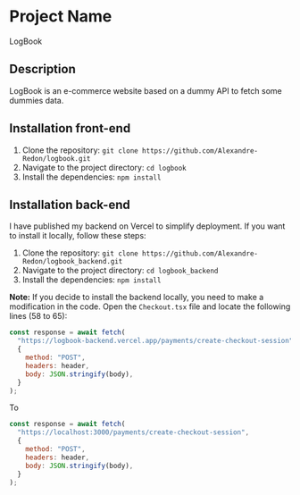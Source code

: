 # Project Name
LogBook

## Description
LogBook is an e-commerce website based on a dummy API to fetch some dummies data.

## Installation front-end
1. Clone the repository: `git clone https://github.com/Alexandre-Redon/logbook.git`
2. Navigate to the project directory: `cd logbook`
3. Install the dependencies: `npm install`

## Installation back-end
I have published my backend on Vercel to simplify deployment. If you want to install it locally, follow these steps:

1. Clone the repository: `git clone https://github.com/Alexandre-Redon/logbook_backend.git`
2. Navigate to the project directory: `cd logbook_backend`
3. Install the dependencies: `npm install`

**Note:** If you decide to install the backend locally, you need to make a modification in the code. Open the `Checkout.tsx` file and locate the following lines (58 to 65):

```javascript
const response = await fetch(
  "https://logbook-backend.vercel.app/payments/create-checkout-session",
  {
    method: "POST",
    headers: header,
    body: JSON.stringify(body),
  }
);
```
To
```javascript
const response = await fetch(
  "https://localhost:3000/payments/create-checkout-session",
  {
    method: "POST",
    headers: header,
    body: JSON.stringify(body),
  }
);
```
